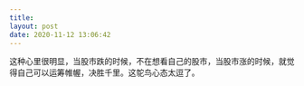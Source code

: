 ```yaml
---
title: 
layout: post
date: 2020-11-12 13:06:42
---
```


这种心里很明显，当股市跌的时候，不在想看自己的股市，当股市涨的时候，就觉得自己可以运筹帷幄，决胜千里。这鸵鸟心态太逗了。